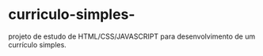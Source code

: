 # curriculo-simples-
projeto de estudo de HTML/CSS/JAVASCRIPT para desenvolvimento de um currículo simples.
